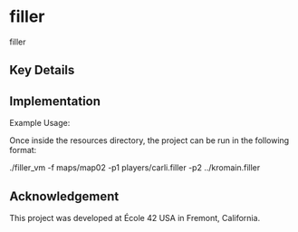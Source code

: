 # filler
filler 

## Key Details

## Implementation

Example Usage:

Once inside the resources directory, the project can be run in the following format: 

./filler_vm -f maps/map02 -p1 players/carli.filler -p2 ../kromain.filler


## Acknowledgement

This project was developed at École 42 USA in Fremont, California.
